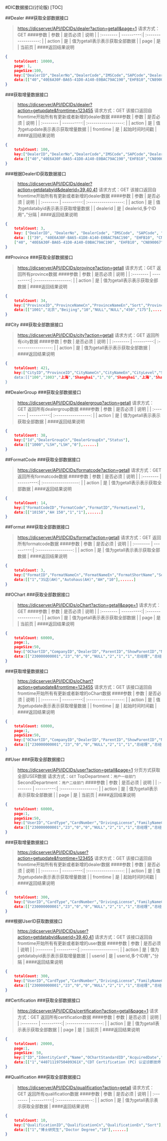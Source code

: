 #DIC数据接口(讨论版)
[TOC]

##Dealer
###获取全部数据接口
>[https://dicserver/API/IDCIDs/dealer?action=getall&page=1](https://dicserver/API/IDCIDs/dealer)
>请求方式：GET
####参数
| 参数        |    是否必须 | 说明                  |
| :--------  | ----------:| :------------------: |
| action     |          是 |  值为getall表示表示获取全部数据      |
| page     |          是 |  当前页      |
####返回结果说明
``` json
{
	totalCount: 10000,
	page: 1,
	pageSize:100,
    key:["DealerID","DealerNo","DealerCode","IMSCode","SAPCode","DealerTypeID","DealerOwnerID","DealerNameCn","DealerNameEn","DealerShortNameCn","DealerShortNameEn","FormatID","FormatCodeID","_formatcode","Format","ProvinceID","CityID","ZipCode","OperatingAddressCn","OperatingAddressEn","FaxCountryNo","FaxAreaNo","FaxNo","PhoneCountryNo","PhoneAreaNo","PhoneNo","SupportPhoneCountryNo","SupportPhoneAreaNo","SupportPhoneNo","Email","HomePage","Status","DealerGroupID","BDC","LeadingGSSN","LeadingDealership","Region"],
	data:[["40","40E6A30F-BA65-41D8-A140-E0BAC79AC190","EHFB10","CN890067","CN914020","6","1001","安徽之星汽车销售服务有限公司","Anhui Star Automobile Sales & Service Co., Ltd.","安徽之星 ","Anhui Star","1","10250","AH 250","AH250/SC11/BP6","1021","103","230011","汴河路国际汽车城4号展厅","International Autotown No.4 Showroom, Bianhe Road","86","551","439 7668","86","551","64397666","86","551","159 5693 3516","anhuistar@anhuistar-benz.com","","1","1027","2","EHFB10","EHFB10","南"],......]
}
``` 

###获取增量数据接口
>[https://dicserver/API/IDCIDs/dealer?action=getupdate&fromtime=123455](https://dicserver/API/IDCIDs/dealer)
>请求方式：GET
>该接口返回自fromtime开始所有有更新或者新增的dealer数据
####参数
| 参数        |    是否必须 | 说明                  |
| :--------  | ----------:| :------------------: |
| action     |          是 |  值为getupdate表示表示获取增量数据      |
| fromtime     |          是 |  起始时间时间戳      |
####返回结果说明
``` json
{
	totalCount: 100,
    key:["DealerID","DealerNo","DealerCode","IMSCode","SAPCode","DealerTypeID","DealerOwnerID","DealerNameCn","DealerNameEn","DealerShortNameCn","DealerShortNameEn","FormatID","FormatCodeID","_formatcode","Format","ProvinceID","CityID","ZipCode","OperatingAddressCn","OperatingAddressEn","FaxCountryNo","FaxAreaNo","FaxNo","PhoneCountryNo","PhoneAreaNo","PhoneNo","SupportPhoneCountryNo","SupportPhoneAreaNo","SupportPhoneNo","Email","HomePage","Status","DealerGroupID","BDC","LeadingGSSN","LeadingDealership","Region"],
	data:[["40","40E6A30F-BA65-41D8-A140-E0BAC79AC190","EHFB10","CN890067","CN914020","6","1001","安徽之星汽车销售服务有限公司","Anhui Star Automobile Sales & Service Co., Ltd.","安徽之星 ","Anhui Star","1","10250","AH 250","AH250/SC11/BP6","1021","103","230011","汴河路国际汽车城4号展厅","International Autotown No.4 Showroom, Bianhe Road","86","551","439 7668","86","551","64397666","86","551","159 5693 3516","anhuistar@anhuistar-benz.com","","1","1027","2","EHFB10","EHFB10","南"],......]
}
``` 

###根据DealerID获取数据接口
>[https://dicserver/API/IDCIDs/dealer?action=getdatabyid&dealerid=39,40,41](https://dicserver/API/IDCIDs/dealer)
>请求方式：GET
>该接口返回自fromtime开始所有有更新或者新增的dealer数据
####参数
| 参数        |    是否必须 | 说明                  |
| :--------  | ----------:| :------------------: |
| action     |          是 |  值为getdatabyid表示表示获取增量数据      |
| dealerid     |          是 |  dealerid,多个ID用“，”分隔      |
####返回结果说明
``` json
{
    totalCount: 3,
    key: ["DealerID", "DealerNo", "DealerCode", "IMSCode", "SAPCode", "DealerTypeID", "DealerOwnerID", "DealerNameCn", "DealerNameEn", "DealerShortNameCn", "DealerShortNameEn", "FormatID", "FormatCodeID", "_formatcode", "Format", "ProvinceID", "CityID", "ZipCode", "OperatingAddressCn", "OperatingAddressEn", "FaxCountryNo", "FaxAreaNo", "FaxNo", "PhoneCountryNo", "PhoneAreaNo", "PhoneNo", "SupportPhoneCountryNo", "SupportPhoneAreaNo", "SupportPhoneNo", "Email", "HomePage", "Status", "DealerGroupID", "BDC", "LeadingGSSN", "LeadingDealership", "Region"],
    data: [["39", "40E6A30F-BA65-41D8-A140-E0BAC79AC190", "EHFB10", "CN890067", "CN914020", "6", "1001", "安徽之星汽车销售服务有限公司", "Anhui Star Automobile Sales & Service Co., Ltd.", "安徽之星 ", "Anhui Star", "1", "10250", "AH 250", "AH250/SC11/BP6", "1021", "103", "230011", "汴河路国际汽车城4号展厅", "International Autotown No.4 Showroom, Bianhe Road", "86", "551", "439 7668", "86", "551", "64397666", "86", "551", "159 5693 3516", "anhuistar@anhuistar-benz.com", "", "1", "1027", "2", "EHFB10", "EHFB10", "南"],
	["40", "40E6A30F-BA65-41D8-A140-E0BAC79AC190", "EHFB10", "CN890067", "CN914020", "6", "1001", "安徽之星汽车销售服务有限公司", "Anhui Star Automobile Sales & Service Co., Ltd.", "安徽之星 ", "Anhui Star", "1", "10250", "AH 250", "AH250/SC11/BP6", "1021", "103", "230011", "汴河路国际汽车城4号展厅", "International Autotown No.4 Showroom, Bianhe Road", "86", "551", "439 7668", "86", "551", "64397666", "86", "551", "159 5693 3516", "anhuistar@anhuistar-benz.com", "", "1", "1027", "2", "EHFB10", "EHFB10", "南"]]
}

``` 
##Province
###获取全部数据接口
>[https://dicserver/API/IDCIDs/province?action=getall](https://dicserver/API/IDCIDs/province)
>请求方式：GET
>返回所有province数据
####参数
| 参数        |    是否必须 | 说明                  |
| :--------  | ----------:| :------------------: |
| action     |          是 |  值为getall表示表示获取全部数据      |
####返回结果说明
``` json
{
	totalCount: 34,
    key:["ProvinceID","ProvinceNameCn","ProvinceNameEn","Sort","ProvinceShortNameCn","ProvinceShortNameEn","XPos","YPos"],
	data:[["1001","北京","Beijing","10","NULL","NULL","450","175"],......]
}
```
##City
###获取全部数据接口
>[https://dicserver/API/IDCIDs/city?action=getall](https://dicserver/API/IDCIDs/city)
>请求方式：GET
>返回所有city数据
####参数
| 参数        |    是否必须 | 说明                  |
| :--------  | ----------:| :------------------: |
| action     |          是 |  值为getall表示表示获取全部数据      |
####返回结果说明
``` json
{
	totalCount: 421,
    key:["CityID","ProvinceID","CityNameCn","CityNameEn","CityLevel","Sort","City1En","City1Cn","City2En","City2Cn","City3En","City3Cn],
	data:[["100","1003","上海","Shanghai","1","0","Shanghai","上海","Shanghai","上海","Shanghai","上海"],......]
}
```
##DealerGroup
###获取全部数据接口
>[https://dicserver/API/IDCIDs/dealergroup?action=getall](https://dicserver/API/IDCIDs/dealergroup)
>请求方式：GET
>返回所有dealergroup数据
####参数
| 参数        |    是否必须 | 说明                  |
| :--------  | ----------:| :------------------: |
| action     |          是 |  值为getall表示表示获取全部数据      |
####返回结果说明
``` json
{
	totalCount: 38,
    key:["Id","DealerGroupCn","DealerGroupEn","Status"],
	data:[["1000","LSH","LSH","0"],......]
}
```
##FormatCode
###获取全部数据接口
>[https://dicserver/API/IDCIDs/formatcode?action=getall](https://dicserver/API/IDCIDs/formatcode)
>请求方式：GET
>返回所有formatcode数据
####参数
| 参数        |    是否必须 | 说明                  |
| :--------  | ----------:| :------------------: |
| action     |          是 |  值为getall表示表示获取全部数据      |
####返回结果说明
``` json
{
	totalCount: 14,
    key:["FormatCodeID","FormatCode","FormatID","FormatLevel"],
	data:[["10150","AH 150","1","1"],......]
}
```
##Format
###获取全部数据接口
>[https://dicserver/API/IDCIDs/format?action=getall](https://dicserver/API/IDCIDs/formatcode)
>请求方式：GET
>返回所有formatcode数据
####参数
| 参数        |    是否必须 | 说明                  |
| :--------  | ----------:| :------------------: |
| action     |          是 |  值为getall表示表示获取全部数据      |
####返回结果说明
``` json
{
	totalCount: 3,
    key:["FormatID","FormatNameCn","FormatNameEn","FormatShortName","Sort"],
	data:[["1","3S店(AH)","Autohaus(AH)","AH","10"],......]
}
```
##OChart
###获取全部数据接口
>[https://dicserver/API/IDCIDs/oChart?action=getall&page=1](https://dicserver/API/IDCIDs/oChart)
>请求方式：GET
####参数
| 参数        |    是否必须 | 说明                  |
| :--------  | ----------:| :------------------: |
| action     |          是 |  值为getall表示表示获取全部数据      |
| page     |          是 |  当前页      |
####返回结果说明
``` json
{
	totalCount: 60000,
    page:1,
    pageSize:50,
    key:["OChartID","CompanyID","DealerID","ParentID","ShowParentID","NodeCategory","NodeType","OChartStandardID","NameCn","NameEn","DescriptionCn","DescriptionEn","Sort","IsAssistant","IsManagement","IsCustom","BelongDepartment","PositionType","IsEqualToStandardPosition"],
	data:[["230000000001","23","0","0","NULL","2","1","1","总经理","总经理","","","1","0","1","0","3","1","1"],......]
}
``` 

###获取增量数据接口
>[https://dicserver/API/IDCIDs/oChart?action=getupdate&fromtime=123455](https://dicserver/API/IDCIDs/oChart)
>请求方式：GET
>该接口返回自fromtime开始所有有更新或者新增的oChart数据
####参数
| 参数        |    是否必须 | 说明                  |
| :--------  | ----------:| :------------------: |
| action     |          是 |  值为getupdate表示表示获取增量数据      |
| fromtime     |          是 |  起始时间时间戳      |
####返回结果说明
``` json
{
	totalCount: 60000,
    page:1,
    pageSize:50,
    key:["OChartID","CompanyID","DealerID","ParentID","ShowParentID","NodeCategory","NodeType","OChartStandardID","NameCn","NameEn","DescriptionCn","DescriptionEn","Sort","IsAssistant","IsManagement","IsCustom","BelongDepartment","PositionType","IsEqualToStandardPosition"],
	data:[["230000000001","23","0","0","NULL","2","1","1","总经理","总经理","","","1","0","1","0","3","1","1"],......]
}
``` 
##User
###获取全部数据接口
>[https://dicserver/API/IDCIDs/user?action=getall&page=1](https://dicserver/API/IDCIDs/user)
>分页方式获取全部USER数据
>请求方式：`GET`
>TopDepartment：`用户一级部门`
>SecondDepartment：`用户二级部门`
####参数
| 参数        |    是否必须 | 说明                  |
| :--------  | ----------:| :------------------: |
| action     |          是 |  值为getall表示表示获取全部数据      |
| page     |          是 |  当前页      |
####返回结果说明
``` json
{
	totalCount: 60000,
    page:1,
    pageSize:50,
    key:["UserID","CardType","CardNumber","DrivingLicense","FamilyNameCn","GivenNameCn","FamilyNameEn","GivenNameEn","Birthday","Gender","QualificationID","CertificationID","DepartmentID","PositionID","Email","PhoneCountryNo","PhoneAreaNo","PhoneNo","FaxCountryNo","FaxAreaNo","FaxNo","MobilePhoneCountryNo","MobilePhoneNo","DealerID","DealergroupID","TopDepartment","SecondDepartment","Status"],
	data:[["230000000001","23","0","0","NULL","2","1","1","总经理","总经理","","","1","0","1","0","3","1",.....],......]
}
``` 

###获取增量数据接口
>[https://dicserver/API/IDCIDs/user?action=getupdate&fromtime=123455](https://dicserver/API/IDCIDs/dealer)
>请求方式：GET
>该接口返回自fromtime开始所有有更新或者新增的dealer数据
####参数
| 参数        |    是否必须 | 说明                  |
| :--------  | ----------:| :------------------: |
| action     |          是 |  值为getupdate表示表示获取增量数据      |
| fromtime     |          是 |  起始时间时间戳      |
####返回结果说明
``` json
{
	totalCount: 300,
    key:["UserID","CardType","CardNumber","DrivingLicense","FamilyNameCn","GivenNameCn","FamilyNameEn","GivenNameEn","Birthday","Gender","QualificationID","CertificationID","DepartmentID","PositionID","Email","PhoneCountryNo","PhoneAreaNo","PhoneNo","FaxCountryNo","FaxAreaNo","FaxNo","MobilePhoneCountryNo","MobilePhoneNo","DealerID","DealergroupID","TopDepartment","SecondDepartment","Status"],
	data:[["230000000001","23","0","0","NULL","2","1","1","总经理","总经理","","","1","0","1","0","3","1",.....],......]
}
``` 

###根据UserID获取数据接口
>[https://dicserver/API/IDCIDs/user?action=getdatabyid&userid=39,40,41](https://dicserver/API/IDCIDs/dealer)
>请求方式：GET
>该接口返回自fromtime开始所有有更新或者新增的user数据
####参数
| 参数        |    是否必须 | 说明                  |
| :--------  | ----------:| :------------------: |
| action     |          是 |  值为getdatabyid表示表示获取增量数据      |
| userid     |          是 |  userid,多个ID用“，”分隔      |
####返回结果说明
``` json
{
	totalCount: 300,
    key:["UserID","CardType","CardNumber","DrivingLicense","FamilyNameCn","GivenNameCn","FamilyNameEn","GivenNameEn","Birthday","Gender","QualificationID","CertificationID","DepartmentID","PositionID","Email","PhoneCountryNo","PhoneAreaNo","PhoneNo","FaxCountryNo","FaxAreaNo","FaxNo","MobilePhoneCountryNo","MobilePhoneNo","DealerID","DealergroupID","TopDepartment","SecondDepartment","Status"],
	data:[["230000000001","23","0","0","NULL","2","1","1","总经理","总经理","","","1","0","1","0","3","1",.....],......]
}
``` 

##Certification
###获取全部数据接口
>[https://dicserver/API/IDCIDs/certification?action=getall&page=1](https://dicserver/API/IDCIDs/certification)
>请求方式：GET
>返回所有certification数据
####参数
| 参数        |    是否必须 | 说明                  |
| :--------  | ----------:| :------------------: |
| action     |          是 |  值为getall表示表示获取全部数据      |
| page       |          是 |  当前页      |
####返回结果说明
``` json
{
	totalCount: 20000,
	page:1,
	pageSize: 50,
    key:["ID","IdentityCard","Name","OChartStandardID","AcquiredDate","CreateDate"],
	data:[["1","44071119750409361X","CDT Certification (PC) 认证诊断技师 （乘用车）","80,150,165","2005-11-01 00:00:00.000","2015-09-21 16:15:31.317"],......]
}
```

##Qualification
###获取全部数据接口
>[https://dicserver/API/IDCIDs/qualification?action=getall](https://dicserver/API/IDCIDs/qualification)
>请求方式：GET
>返回所有qualification数据
####参数
| 参数        |    是否必须 | 说明                  |
| :--------  | ----------:| :------------------: |
| action     |          是 |  值为getall表示表示获取全部数据      |
####返回结果说明
``` json
{
	totalCount: 10,
    key:["QualificationID","QualificationCn","QualificationEn","Sort"],
	data:[["1","博士研究生","Doctor Degree","10"],......]
}
```
